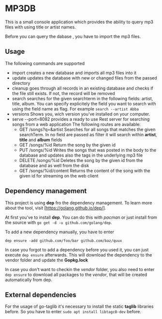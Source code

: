 # MP3DB

This is a small console application which provides the ability to query mp3 files with using title
or artist names.

Before you can query the dabase , you have to import the mp3 files.

## Usage

The following commands are supported

- import <directory> creates a new database and imports all mp3 files into it
- update <directory> updates the database with new or changed files from the passed directory
- cleanup goes through all records in an existing database and checks if the file still exists. If
  not, the record will be removed
- search <searchterm> searches for the given searchterm in the following fields: artist, title,
  album. You can specify explicitely the field you want to search with using the field name as flag.
  For example `search --artist Abba`
- versions Shows you, wich version you've installed on your computer.
- serve --port=8082 provides a ready to use Rest server for searching songs from a web application
  The following routes are available:
  - GET /songs?q=<searchTerm>&artist Searches for all songs that matches the given searchTerm. In no field
  are passed as filter it will search within **artist**, **title** and **album** fields
  - GET /songs/%id Return the song by the given id
  - PUT /songs/%id Writes the songs that was posted in the body to the database and updates also the
    tags in the underlying mp3 file
  - DELETE /songs/%id Deletes the song by the given id from the database and as well from the disk
  - GET /songs/%id/content Returns the content of the song with the given id for streaming on the
    web client

## Dependency management

This project is using **dep** fro the dependency management. To learn more about the tool, visit
[https://golang.github.io/dep/].

At first you've to install **dep**. You can do this with *pacman* or just install from the source
with `go get -d -u github.com/golang/dep`.

To add a new dependency manually, you have to enter 

```
dep ensure -add github.com/foo/bar github.com/baz/quux
```

In case you forgot to add a dependency before you used it, you can just execute `dep ensure`
afterwards. This will download the dependency to the vendor folder and update the **Gopkg.lock**

In case you don't want to checkin the *vendor* folder, you also need to enter `dep ensure` to download
all packages to the *vendor*, that will be created automatically from dep.

## External dependencies

For the usage of go-taglib it's necessary to install the static **taglib** libraries before. So you
have to enter `sudo apt install libtagc0-dev` before.

